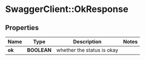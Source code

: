 # SwaggerClient::OkResponse

## Properties
Name | Type | Description | Notes
------------ | ------------- | ------------- | -------------
**ok** | **BOOLEAN** | whether the status is okay | 



